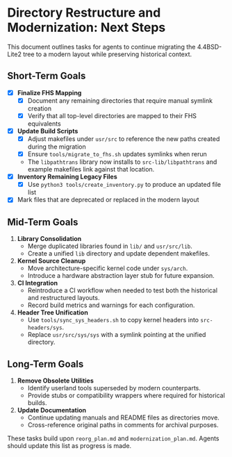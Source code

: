 # Directory Restructure and Modernization: Next Steps

This document outlines tasks for agents to continue migrating the 4.4BSD-Lite2 tree to a modern layout while preserving historical context.


## Short-Term Goals

- [x] **Finalize FHS Mapping**
  - [x] Document any remaining directories that require manual symlink creation
  - [x] Verify that all top-level directories are mapped to their FHS equivalents
- [x] **Update Build Scripts**
  - [x] Adjust makefiles under `usr/src` to reference the new paths created during the migration
  - [x] Ensure `tools/migrate_to_fhs.sh` updates symlinks when rerun
  - The `libpathtrans` library now installs to `src-lib/libpathtrans` and example
    makefiles link against that location.
- [x] **Inventory Remaining Legacy Files**
  - [x] Use `python3 tools/create_inventory.py` to produce an updated file list
 - [x] Mark files that are deprecated or replaced in the modern layout
## Mid-Term Goals

1. **Library Consolidation**
   - Merge duplicated libraries found in `lib/` and `usr/src/lib`.
   - Create a unified `lib` directory and update dependent makefiles.
2. **Kernel Source Cleanup**
   - Move architecture-specific kernel code under `sys/arch`.
   - Introduce a hardware abstraction layer stub for future expansion.
3. **CI Integration**
   - Reintroduce a CI workflow when needed to test both the historical and restructured layouts.
   - Record build metrics and warnings for each configuration.
4. **Header Tree Unification**
   - Use `tools/sync_sys_headers.sh` to copy kernel headers into `src-headers/sys`.
   - Replace `usr/src/sys/sys` with a symlink pointing at the unified directory.

## Long-Term Goals

1. **Remove Obsolete Utilities**
   - Identify userland tools superseded by modern counterparts.
   - Provide stubs or compatibility wrappers where required for historical builds.
2. **Update Documentation**
   - Continue updating manuals and README files as directories move.
   - Cross-reference original paths in comments for archival purposes.

These tasks build upon `reorg_plan.md` and `modernization_plan.md`. Agents should update this list as progress is made.
